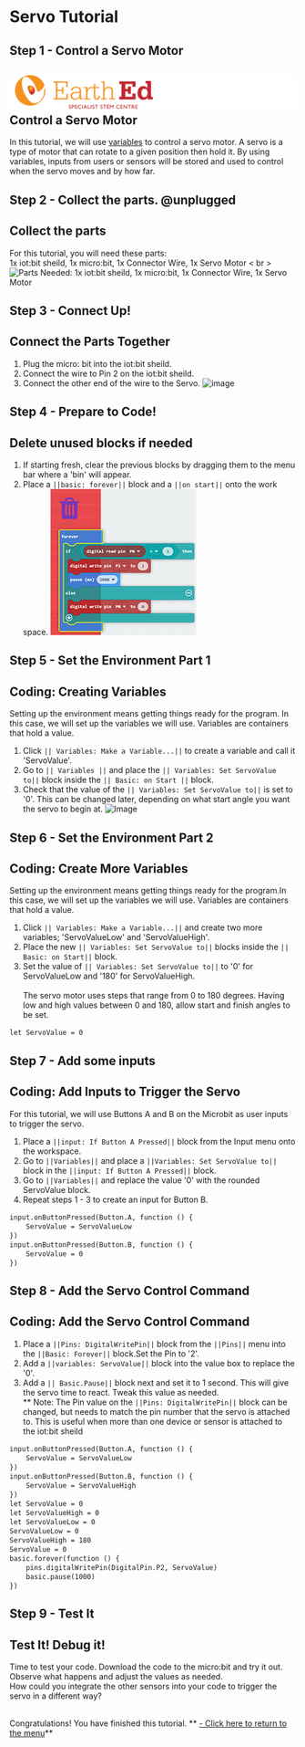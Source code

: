 # Servo Tutorial
<!---------------------------------------------------------------
----------------------- SERVO TUTORIAL---------------------------
----------------------------------------------------------------->


## Step 1 - Control a Servo Motor

![](https://raw.githubusercontent.com/EarthEdSTEM/earthed-iot-programs-tutorials/master/Images/EarthEd_Horizontal_Logo.png)
Control a Servo Motor
---------------------------------

In this tutorial, we will use [variables](https://launchschool.com/books/ruby/read/variables) to control a servo motor. A servo is a type of motor that can rotate to a given position then hold it. 
By using variables, inputs from users or sensors will be stored and used to control when the servo moves and by how far.

## Step 2 - Collect the parts. @unplugged
Collect the parts
-----------------
For this tutorial, you will need these parts: <br>
1x iot:bit sheild, 1x micro:bit, 1x Connector Wire, 1x Servo Motor < br > <br>
![Parts Needed: 1x iot:bit sheild, 1x micro:bit, 1x Connector Wire, 1x Servo Motor](https://raw.githubusercontent.com/EarthEdSTEM/earthed-iot-programs-tutorials/master/Images/IoT_Servo_Parts_List.png)
<br>

## Step 3 - Connect Up!
Connect the Parts Together
--------------------------
1. Plug the micro: bit into the iot:bit sheild.
2. Connect the wire to Pin 2 on the iot:bit sheild.
3. Connect the other end of the wire to the Servo.
![image](https://raw.githubusercontent.com/EarthEdSTEM/earthed-iot-programs-tutorials/master/Images/IoT_Servo_Connections.png)

## Step 4 - Prepare to Code!
Delete unused blocks if needed
------------------------------
1. If starting fresh, clear the previous blocks by dragging them to the menu bar where a 'bin' will appear.
2. Place a ``||basic: forever||`` block and a ``||on start||`` onto the work space.
![Image](https://raw.githubusercontent.com/EarthEdSTEM/earthed-iot-programs-tutorials/master/Images/Delete_blocks.png)

## Step 5 - Set the Environment Part 1
Coding: Creating Variables
--------------------------
Setting up the environment means getting things ready for the program. In this case, we will set up the variables we will use. Variables are containers that hold a value.
1. Click ``|| Variables: Make a Variable...||`` to create a variable and call it 'ServoValue'.
2. Go to ``|| Variables ||`` and place the ``|| Variables: Set ServoValue to||`` block inside the ``|| Basic: on Start ||`` block.
3. Check that the value of the ``|| Variables: Set ServoValue to||`` is set to '0'. This can be changed later, depending on what start angle you want the servo to begin at.
![Image](https://raw.githubusercontent.com/EarthEdSTEM/earthed-iot-programs-tutorials/master/Images/Create_Variable.png)

## Step 6 - Set the Environment Part 2
Coding: Create More Variables
-----------------------------
Setting up the environment means getting things ready for the program.In this case, we will set up the variables we will use. Variables are containers that hold a value.
1. Click ``|| Variables: Make a Variable...||`` and create two more variables; 'ServoValueLow' and 'ServoValueHigh'.
2. Place the new ``|| Variables: Set ServoValue to||`` blocks inside the ``|| Basic: on Start||`` block.
3. Set the value of ``|| Variables: Set ServoValue to||`` to '0' for ServoValueLow and '180' for ServoValueHigh.<br><br>
The servo motor uses steps that range from 0 to 180 degrees. Having low and high values between 0 and 180, allow start and finish angles to be set. 
```blocks
let ServoValue = 0
```

## Step 7 - Add some inputs
Coding: Add Inputs to Trigger the Servo
---------------------------------------
For this tutorial, we will use Buttons A and B on the Microbit as user inputs to trigger the servo.
1. Place a ``||input: If Button A Pressed||`` block from the Input menu onto the workspace.
2. Go to ``||Variables||`` and place a ``||Variables: Set ServoValue to||`` block in the ``||input: If Button A Pressed||`` block.
3. Go to ``||Variables||`` and replace the value '0' with the rounded ServoValue block.
4. Repeat steps 1 - 3 to create an input for Button B.

```blocks
input.onButtonPressed(Button.A, function () {
    ServoValue = ServoValueLow
})
input.onButtonPressed(Button.B, function () {
    ServoValue = 0
})
```

## Step 8 - Add the Servo Control Command
Coding: Add the Servo Control Command
-------------------------------------
1. Place a ``||Pins: DigitalWritePin||`` block from the ``||Pins||`` menu into the ``||Basic: Forever||`` block.Set the Pin to '2'.
2. Add a ``||variables: ServoValue||`` block into the value box to replace the '0'.
3. Add a ``|| Basic.Pause||`` block next and set it to 1 second. This will give the servo time to react. Tweak this value as needed.<br>
** Note: The Pin value on the ``||Pins: DigitalWritePin||`` block can be changed, but needs to match the pin number that the servo is attached to. This is useful when more than one device or sensor is attached to the iot:bit sheild<br>

```blocks
input.onButtonPressed(Button.A, function () {
    ServoValue = ServoValueLow
})
input.onButtonPressed(Button.B, function () {
    ServoValue = ServoValueHigh
})
let ServoValue = 0
let ServoValueHigh = 0
let ServoValueLow = 0
ServoValueLow = 0
ServoValueHigh = 180
ServoValue = 0
basic.forever(function () {
    pins.digitalWritePin(DigitalPin.P2, ServoValue)
    basic.pause(1000)
})
```

## Step 9 - Test It
Test It! Debug it!
------------------
Time to test your code. Download the code to the micro:bit and try it out. Observe what happens and adjust the values as needed.<br>
How could you integrate the other sensors into your code to trigger the servo in a different way?<br><br>


Congratulations! You have finished this tutorial.
** [- Click here to return to the menu](https://makecode.microbit.org/#tutorial:github:earthedstem/earthed-iot-programs-tutorials/README)**<br>


<script src="https://makecode.com/gh-pages-embed.js" > </script><script>makeCodeRender("{{ site.makecode.home_url }}", "{{ site.github.owner_name }}/{ { site.github.repository_name } } ");</script>

